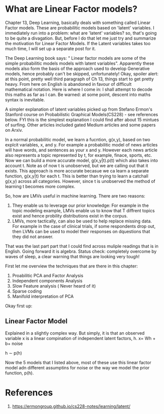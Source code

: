 # What are Linear Factor models?
Chapter 13, Deep Learning, basically deals with something called Linear Factor models. These are probabilitic models based on 'latent' variables. I immediately run into a problem: what are 'latent' variables? so, that's going to be quite a divagation. But, before I do that let me just try and summarize the motivation for Linear Factor Models. If the Latent variables takes too much time, I will set up a separate post for it. 

The Deep Learning book says:
" Linear factor models are some of the simple probabilitic models models with latent variables".
Apparently these models also form the basis of the approach used to develop Generative models, hence probably can't be skipped, unfortunately! Okay, spoiler alert: at this point, pretty well third paragraph of Ch 13, things start to get pretty heavy. From here on English is abandoned in favour of difficult mathematical notation. Here is where I come in: I shall attempt to decode this maths as far as I can. Be warned: at some point, descent into maths syntax is inevitable. 

A simpler explanation of latent variables picked up from Stefano Ermon's Stanford course on Probabilistic Graphical Models(CS228) - see references below. FYI this is the simplest explanation I could find after about 15 mintues of surfing. Other articles included gated Medium articles and some papers on Arxiv. 

In a normal probabilitic model, we learn a fucntion, g(x,y), based on two explcit variables, x, and y. For example a probabilitic model of news articles will have words, and sentences as your x and y. However each news article also represents a topic represented by t, for example, finace, sports, etc. Now we can build a more accurate model, g(x,y|t).p(t) which also takes into account t. Note as of now t is unobserved, but we are calling out that it exists. This approach is more accurate becasue we ca learn a separate function, g(x,y|t) for each t. This is better than trying to learn a catchall g(x,y) across all categories. However, since t is unobserved the method of learning t becomes more complex. 

So, how are LMVs useful in machine learning. There are two reasons:
1. They enable us to leverage our prior knowledge: For example in the topic modeling example, LMVs enable us to know that T diffrent topics exist and hence probility distributions exist in the corpus. 
2. LMVs, more tactically, can also be used to help replace missing data. For example in the case of clinical trials, if some respondents drop out, then LVMs can be used to model their responses on dquestions that they did not answer. 

That was the last part part that I could find across muliple readings that is in English. Going forward it is algebra.
Status check: completely overcome by waves of sleep, a clear warning that things are looking very tough!

First let me overview the techniques that are there in this chapter:

1. Proabilitic PCA and Factor Analysis
2. Independent components Analysis 
3. Slow Feature analysis ( Never heard of it)
4. Sparse coding 
5. Manifold interpretation of PCA

Okay first up:

## Linear Factor Model
Explained in a slightly complex way. But simply, it is that an observed variable x is a linear compination of independent latent factors, h. 
x= Wh + b+ noise

 h ∼ p(h)
 
 Now the 5 models that I listed above, most of these use this linear factor model adn different assumptins for noise or the way we model the prior function, p(h).

# References
1. https://ermongroup.github.io/cs228-notes/learning/latent/
